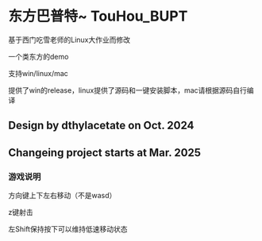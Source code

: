 # 东方巴普特~ TouHou_BUPT
基于西门吃雪老师的Linux大作业而修改

一个类东方的demo

支持win/linux/mac

提供了win的release，linux提供了源码和一键安装脚本，mac请根据源码自行编译

## Design by dthylacetate on Oct. 2024
## Changeing project starts at Mar. 2025

### 游戏说明
方向键上下左右移动（不是wasd）

z键射击

左Shift保持按下可以维持低速移动状态
